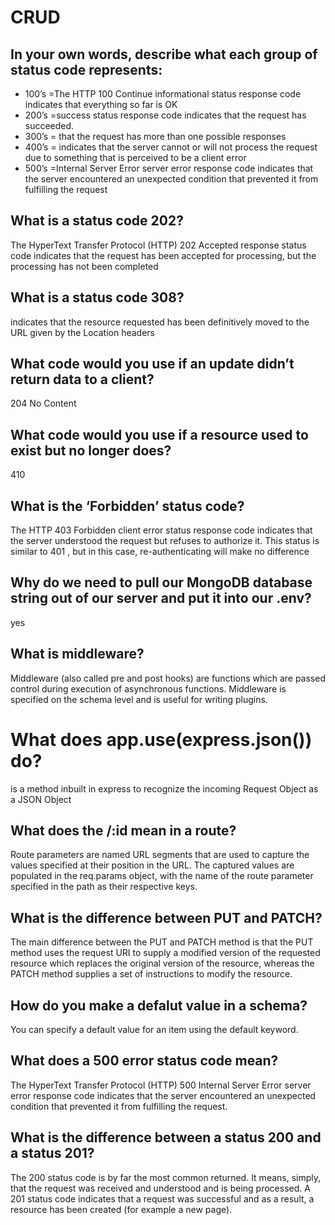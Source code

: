 # CRUD

## In your own words, describe what each group of status code represents:
* 100’s =The HTTP 100 Continue informational status response code indicates that everything so far is OK
* 200’s =success status response code indicates that the request has succeeded.
* 300’s = that the request has more than one possible responses
* 400’s = indicates that the server cannot or will not process the request due to something that is perceived to be a client error
* 500’s =Internal Server Error server error response code indicates that the server encountered an unexpected condition that prevented it from fulfilling the request

## What is a status code 202?

The HyperText Transfer Protocol (HTTP) 202 Accepted response status code indicates that the request has been accepted for processing, but the processing has not been completed

## What is a status code 308?

indicates that the resource requested has been definitively moved to the URL given by the Location headers

## What code would you use if an update didn’t return data to a client?


204 No Content

## What code would you use if a resource used to exist but no longer does?

410 

## What is the ‘Forbidden’ status code?
The HTTP 403 Forbidden client error status response code indicates that the server understood the request but refuses to authorize it. This status is similar to 401 , but in this case, re-authenticating will make no difference


## Why do we need to pull our MongoDB database string out of our server and put it into our .env?
yes

## What is middleware?


Middleware (also called pre and post hooks) are functions which are passed control during execution of asynchronous functions. Middleware is specified on the schema level and is useful for writing plugins.

# What does app.use(express.json()) do?
is a method inbuilt in express to recognize the incoming Request Object as a JSON Object


## What does the /:id mean in a route?

Route parameters are named URL segments that are used to capture the values specified at their position in the URL. The captured values are populated in the req.params object, with the name of the route parameter specified in the path as their respective keys.

## What is the difference between PUT and PATCH?

The main difference between the PUT and PATCH method is that the PUT method uses the request URI to supply a modified version of the requested resource which replaces the original version of the resource, whereas the PATCH method supplies a set of instructions to modify the resource.

## How do you make a defalut value in a schema?

You can specify a default value for an item using the default keyword.

## What does a 500 error status code mean?
The HyperText Transfer Protocol (HTTP) 500 Internal Server Error server error response code indicates that the server encountered an unexpected condition that prevented it from fulfilling the request.


## What is the difference between a status 200 and a status 201?

The 200 status code is by far the most common returned. It means, simply, that the request was received and understood and is being processed. A 201 status code indicates that a request was successful and as a result, a resource has been created (for example a new page).
